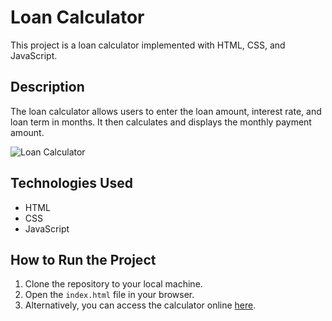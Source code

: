 # Loan Calculator

This project is a loan calculator implemented with HTML, CSS, and JavaScript.

## Description

The loan calculator allows users to enter the loan amount, interest rate, and loan term in months. It then calculates and displays the monthly payment amount.

![Loan Calculator](https://i.imgur.com/gaxgH4i.png)

## Technologies Used

- HTML
- CSS
- JavaScript

## How to Run the Project

1. Clone the repository to your local machine.
2. Open the `index.html` file in your browser.
3. Alternatively, you can access the calculator online [here](https://dvzzdev.github.io/Loan-Calculator/).
